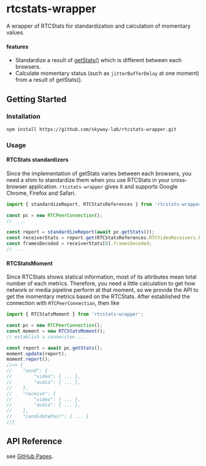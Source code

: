 # rtcstats-wrapper
A wrapper of RTCStats for standardization and calculation of momentary values.

#### features

- Standardize a result of [getStats()](https://w3c.github.io/webrtc-stats/) which is different between each browsers.
- Calculate momentary status (such as `jitterBufferDelay` at one moment) from a result of getStats().

## Getting Started
### Installation
```bash
npm install https://github.com/skyway-lab/rtcstats-wrapper.git
```

### Usage
#### RTCStats standardizers
Since the implementation of getStats varies between each browsers, you need a shim to standardize them when you use RTCStats in your cross-browser application.
`rtcstats-wrapper` gives it and supports Google Chrome, Firefox and Safari.

```javascript
import { standardizeReport, RTCStatsReferences } from 'rtcstats-wrapper';

const pc = new RTCPeerConnection();
//  ...

const report = standardizeReport(await pc.getStats());
const receiverStats = report.get(RTCStatsReferences.RTCVideoReceivers.key);
const framesDecoded = receiverStats[0].framesDecoded;
// ...
```

#### RTCStatsMoment
Since RTCStats shows statical information, most of its attributes mean total number of each metrics.
Therefore, you need a little calculation to get how network or media pipeline perform at that moment, so we provide the API to get the momentary metrics based on the RTCStats.
After established the connection with `RTCPeerConnection`, then like

```javascript
import { RTCStatsMoment } from 'rtcstats-wrapper';

const pc = new RTCPeerConnection();
const moment = new RTCStatsMoment();
// establish a conneciton ...

const report = await pc.getStats();
moment.update(report);
moment.report();
//=> {
//    "send": {
//        "video": { ... },
//        "audio": { ... },
//    },
//    "receive": {
//        "video": { ... },
//        "audio": { ... },
//    },
//    "candidatePair": { ... }
//}
```

## API Reference
see [GitHub Pages](http://skyway-lab.github.io/rtcstats-wrapper).
